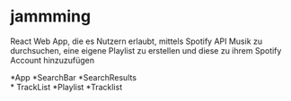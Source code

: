 # jammming
React Web App, die es Nutzern erlaubt, mittels Spotify API Musik zu durchsuchen, eine eigene Playlist zu erstellen und diese zu ihrem Spotify Account hinzuzufügen

*App
    *SearchBar
      *SearchResults  
          * TrackList
      *Playlist
          *Tracklist

